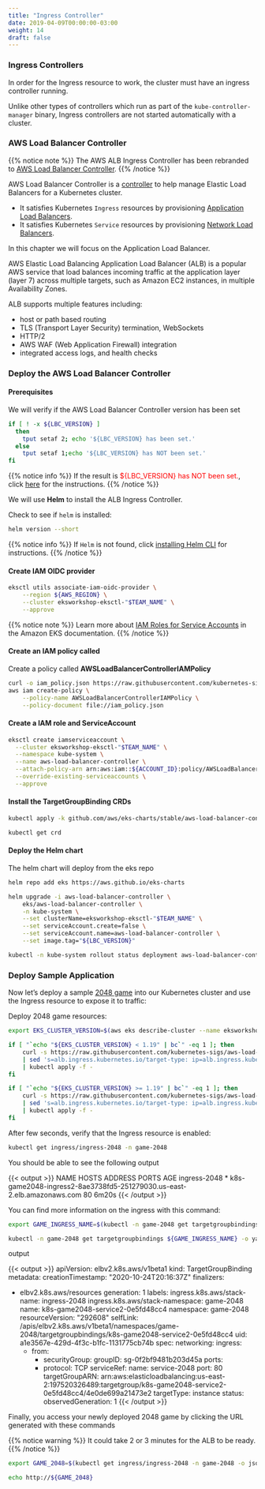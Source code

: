 ```yaml
---
title: "Ingress Controller"
date: 2019-04-09T00:00:00-03:00
weight: 14
draft: false
---
```


### Ingress Controllers

In order for the Ingress resource to work, the cluster must have an ingress controller running.

Unlike other types of controllers which run as part of the `kube-controller-manager` binary, Ingress controllers are not started automatically with a cluster.

### AWS Load Balancer Controller

{{% notice note %}}
The AWS ALB Ingress Controller has been rebranded to [AWS Load Balancer Controller](https://github.com/kubernetes-sigs/aws-load-balancer-controller).
{{% /notice %}}

AWS Load Balancer Controller is a [controller](https://kubernetes.io/docs/concepts/architecture/controller/) to help manage Elastic Load Balancers for a Kubernetes cluster.

* It satisfies Kubernetes `Ingress` resources by provisioning [Application Load Balancers](https://docs.aws.amazon.com/elasticloadbalancing/latest/application/introduction.html).
* It satisfies Kubernetes `Service` resources by provisioning [Network Load Balancers](https://docs.aws.amazon.com/elasticloadbalancing/latest/network/introduction.html).

In this chapter we will focus on the Application Load Balancer.

AWS Elastic Load Balancing Application Load Balancer (ALB) is a popular AWS service that load balances incoming traffic at the application layer (layer 7) across multiple targets, such as Amazon EC2 instances, in multiple Availability Zones.

ALB supports multiple features including:

* host or path based routing
* TLS (Transport Layer Security) termination, WebSockets
* HTTP/2
* AWS WAF (Web Application Firewall) integration
* integrated access logs, and health checks

### Deploy the AWS Load Balancer Controller

#### Prerequisites

We will verify if the AWS Load Balancer Controller version has been set

```bash
if [ ! -x ${LBC_VERSION} ]
  then
    tput setaf 2; echo '${LBC_VERSION} has been set.'
  else
    tput setaf 1;echo '${LBC_VERSION} has NOT been set.'
fi
```

{{% notice info %}}
If the result is <span style="color:red">${LBC_VERSION} has NOT been set.</span>, click [here](/020_prerequisites/k8stools/#set-the-aws-load-balancer-controller-version) for the instructions.
{{% /notice %}}

We will use **Helm** to install the ALB Ingress Controller.

Check to see if `helm` is installed:

```bash
helm version --short
```

{{% notice info %}}
If `Helm` is not found, click [installing Helm CLI](/samen/060_helm/helm_intro/install/index.html) for instructions.
{{% /notice %}}

#### Create IAM OIDC provider

```bash
eksctl utils associate-iam-oidc-provider \
    --region ${AWS_REGION} \
    --cluster eksworkshop-eksctl-"$TEAM_NAME" \
    --approve
```

{{% notice note %}}
Learn more about [IAM Roles for Service Accounts](https://docs.aws.amazon.com/eks/latest/userguide/iam-roles-for-service-accounts.html) in the Amazon EKS documentation.
{{% /notice %}}

#### Create an IAM policy called

Create a policy called **AWSLoadBalancerControllerIAMPolicy**

```bash
curl -o iam_policy.json https://raw.githubusercontent.com/kubernetes-sigs/aws-load-balancer-controller/v2.3.0/docs/install/iam_policy.json
aws iam create-policy \
    --policy-name AWSLoadBalancerControllerIAMPolicy \
    --policy-document file://iam_policy.json
```

#### Create a IAM role and ServiceAccount

```bash
eksctl create iamserviceaccount \
  --cluster eksworkshop-eksctl-"$TEAM_NAME" \
  --namespace kube-system \
  --name aws-load-balancer-controller \
  --attach-policy-arn arn:aws:iam::${ACCOUNT_ID}:policy/AWSLoadBalancerControllerIAMPolicy \
  --override-existing-serviceaccounts \
  --approve
```

#### Install the TargetGroupBinding CRDs

```bash
kubectl apply -k github.com/aws/eks-charts/stable/aws-load-balancer-controller/crds?ref=master

kubectl get crd
```

#### Deploy the Helm chart

The helm chart will deploy from the eks repo

```bash
helm repo add eks https://aws.github.io/eks-charts

helm upgrade -i aws-load-balancer-controller \
    eks/aws-load-balancer-controller \
    -n kube-system \
    --set clusterName=eksworkshop-eksctl-"$TEAM_NAME" \
    --set serviceAccount.create=false \
    --set serviceAccount.name=aws-load-balancer-controller \
    --set image.tag="${LBC_VERSION}"

kubectl -n kube-system rollout status deployment aws-load-balancer-controller
```

### Deploy Sample Application

Now let’s deploy a sample [2048 game](https://gabrielecirulli.github.io/2048/) into our Kubernetes cluster and use the Ingress resource to expose it to traffic:

Deploy 2048 game resources:

```bash
export EKS_CLUSTER_VERSION=$(aws eks describe-cluster --name eksworkshop-eksctl-"$TEAM_NAME" --query cluster.version --output text)

if [ "`echo "${EKS_CLUSTER_VERSION} < 1.19" | bc`" -eq 1 ]; then     
    curl -s https://raw.githubusercontent.com/kubernetes-sigs/aws-load-balancer-controller/main/docs/examples/2048/2048_full.yaml \
    | sed 's=alb.ingress.kubernetes.io/target-type: ip=alb.ingress.kubernetes.io/target-type: instance=g' \
    | kubectl apply -f -
fi

if [ "`echo "${EKS_CLUSTER_VERSION} >= 1.19" | bc`" -eq 1 ]; then     
    curl -s https://raw.githubusercontent.com/kubernetes-sigs/aws-load-balancer-controller/main/docs/examples/2048/2048_full_latest.yaml \
    | sed 's=alb.ingress.kubernetes.io/target-type: ip=alb.ingress.kubernetes.io/target-type: instance=g' \
    | kubectl apply -f -
fi
```

After few seconds, verify that the Ingress resource is enabled:

```bash
kubectl get ingress/ingress-2048 -n game-2048
```

You should be able to see the following output

{{< output >}}
NAME           HOSTS   ADDRESS                                                                  PORTS   AGE
ingress-2048   *       k8s-game2048-ingress2-8ae3738fd5-251279030.us-east-2.elb.amazonaws.com   80      6m20s
{{< /output >}}

You can find more information on the ingress with this command:

```bash
export GAME_INGRESS_NAME=$(kubectl -n game-2048 get targetgroupbindings -o jsonpath='{.items[].metadata.name}')

kubectl -n game-2048 get targetgroupbindings ${GAME_INGRESS_NAME} -o yaml
```

output

{{< output >}}
apiVersion: elbv2.k8s.aws/v1beta1
kind: TargetGroupBinding
metadata:
  creationTimestamp: "2020-10-24T20:16:37Z"
  finalizers:
  - elbv2.k8s.aws/resources
  generation: 1
  labels:
    ingress.k8s.aws/stack-name: ingress-2048
    ingress.k8s.aws/stack-namespace: game-2048
  name: k8s-game2048-service2-0e5fd48cc4
  namespace: game-2048
  resourceVersion: "292608"
  selfLink: /apis/elbv2.k8s.aws/v1beta1/namespaces/game-2048/targetgroupbindings/k8s-game2048-service2-0e5fd48cc4
  uid: a1e3567e-429d-4f3c-b1fc-1131775cb74b
spec:
  networking:
    ingress:
    - from:
      - securityGroup:
          groupID: sg-0f2bf9481b203d45a
      ports:
      - protocol: TCP
  serviceRef:
    name: service-2048
    port: 80
  targetGroupARN: arn:aws:elasticloadbalancing:us-east-2:197520326489:targetgroup/k8s-game2048-service2-0e5fd48cc4/4e0de699a21473e2
  targetType: instance
status:
  observedGeneration: 1
{{< /output >}}

Finally, you access your newly deployed 2048 game by clicking the URL generated with these commands

{{% notice warning %}}
It could take 2 or 3 minutes for the ALB to be ready.
{{% /notice %}}

```bash
export GAME_2048=$(kubectl get ingress/ingress-2048 -n game-2048 -o jsonpath='{.status.loadBalancer.ingress[0].hostname}')

echo http://${GAME_2048}
```
